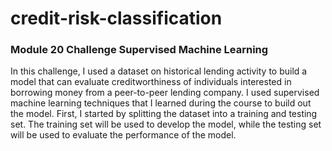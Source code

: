 # credit-risk-classification
### Module 20 Challenge Supervised Machine Learning

In this challenge, I used a dataset on historical lending activity to build a model that can evaluate creditworthiness of individuals interested in borrowing money from a peer-to-peer lending company. I used supervised machine learning techniques that I learned during the course to build out the model. First, I started by splitting the dataset into a training and testing set. The training set will be used to develop the model, while the testing set will be used to evaluate the performance of the model. 
